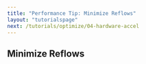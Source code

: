 ```yaml
---
title: "Performance Tip: Minimize Reflows"
layout: "tutorialspage"
next: /tutorials/optimize/04-hardware-accel
---
```


## Minimize Reflows